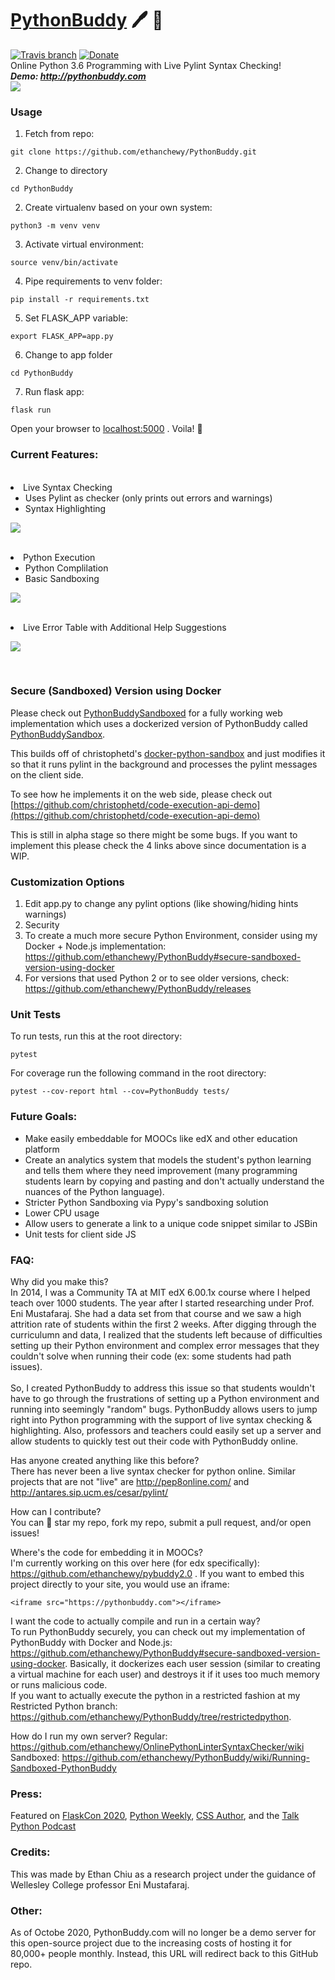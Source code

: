 # <a href="http://pythonbuddy.com">PythonBuddy</a> 🖊️ 🐍
[![Travis branch](https://img.shields.io/travis/rust-lang/rust/master.svg)](https://travis-ci.org/ethanchewy/OnlinePythonLinterSyntaxChecker)
[![Donate](https://img.shields.io/badge/Donate-PayPal-green.svg)](http://paypal.me/Ethan302)
<br>
Online Python 3.6 Programming with Live Pylint Syntax Checking!
<br>
<i>
  <b>Demo: http://pythonbuddy.com </b>
</i>
<br>
![](gifs/demo.gif)

### Usage
1) Fetch from repo:
  ```
  git clone https://github.com/ethanchewy/PythonBuddy.git
  ```
2) Change to directory
  ```
  cd PythonBuddy
  ```
2) Create virtualenv based on your own system:
  ```
  python3 -m venv venv
  ```
3) Activate virtual environment:
  ```
  source venv/bin/activate
  ```
4) Pipe requirements to venv folder:
  ```
  pip install -r requirements.txt
  ```
5) Set FLASK_APP variable:
  ```
  export FLASK_APP=app.py
  ```
6) Change to app folder
  ```
  cd PythonBuddy
  ```
7) Run flask app:
  ```
  flask run
  ```
  Open your browser to [localhost:5000](http://localhost:5000) . Voila! 🎉
### Current Features:
<br>
<li>Live Syntax Checking
  <ul>
    <li>Uses Pylint as checker (only prints out errors and warnings)</li>
    <li>Syntax Highlighting</li>
  </ul>
</li>

![](gifs/demo2.gif)

<br>
<li>Python Execution
  <ul>
    <li>Python Complilation</li>
    <li>Basic Sandboxing</li>
  </ul>
</li>

![](gifs/demo3.gif)

<br>
<li>Live Error Table with Additional Help Suggestions</li>

![](gifs/demo4.gif)

<br>

### Secure (Sandboxed) Version using Docker
Please check out [PythonBuddySandboxed](https://github.com/ethanchewy/PythonBuddySandboxed) for a fully working web implementation which uses a dockerized version of PythonBuddy called [PythonBuddySandbox](https://github.com/christophetd/docker-python-sandbox).

This builds off of christophetd's [docker-python-sandbox](https://github.com/christophetd/docker-python-sandbox) and just modifies it so that it runs pylint in the background and processes the pylint messages on the client side.

To see how he implements it on the web side, please check out [https://github.com/christophetd/code-execution-api-demo](https://github.com/christophetd/code-execution-api-demo)

This is still in alpha stage so there might be some bugs. If you want to implement this please check the 4 links above since documentation is a WIP.


### Customization Options

1. Edit app.py to change any pylint options (like showing/hiding hints warnings)
2. Security
 1. To create a much more secure Python Environment, consider using my Docker + Node.js implementation: https://github.com/ethanchewy/PythonBuddy#secure-sandboxed-version-using-docker
3. For versions that used Python 2 or to see older versions, check: https://github.com/ethanchewy/PythonBuddy/releases

### Unit Tests
To run tests, run this at the root directory:
```
pytest
```
For coverage run the following command in the root directory:
```
pytest --cov-report html --cov=PythonBuddy tests/
```


### Future Goals:
- Make easily embeddable for MOOCs like edX and other education platform
- Create an analytics system that models the student's python learning and tells them where they need improvement (many programming students learn by copying and pasting and don't actually understand the nuances of the Python language).
- Stricter Python Sandboxing via Pypy's sandboxing solution
- Lower CPU usage
- Allow users to generate a link to a unique code snippet similar to JSBin
- Unit tests for client side JS

### FAQ:
Why did you make this? <br>
In 2014, I was a Community TA at MIT edX 6.00.1x course where I helped teach over 1000 students. The year after I started researching under Prof. Eni Mustafaraj. She had a data set from that course and we saw a high attrition rate of students within the first 2 weeks. After digging through the curriculumn and data, I realized that the students left because of difficulties setting up their Python environment and complex error messages that they couldn't solve when running their code (ex: some students had path issues).  
<br>
So, I created PythonBuddy to address this issue so that students wouldn't have to go through the frustrations of setting up a Python environment and running into seemingly "random" bugs. PythonBuddy allows users to jump right into Python programming with the support of live syntax checking & highlighting. Also, professors and teachers could easily set up a server and allow students to quickly test out their code with PythonBuddy online.

Has anyone created anything like this before? <br>
There has never been a live syntax checker for python online. Similar projects that are not "live" are http://pep8online.com/ and http://antares.sip.ucm.es/cesar/pylint/

How can I contribute? <br>
You can 🌟 star my repo, fork my repo, submit a pull request, and/or open issues!

Where's the code for embedding it in MOOCs? <br>
I'm currently working on this over here (for edx specifically): https://github.com/ethanchewy/pybuddy2.0 . If you want to embed this project directly to your site, you would use an iframe:
```
<iframe src="https://pythonbuddy.com"></iframe>
```

I want the code to actually compile and run in a certain way?<br>
To run PythonBuddy securely, you can check out my implementation of PythonBuddy with Docker and Node.js: https://github.com/ethanchewy/PythonBuddy#secure-sandboxed-version-using-docker. Basically, it dockerizes each user session (similar to creating a virtual machine for each user) and destroys it if it uses too much memory or runs malicious code.
<br>
If you want to actually execute the python in a restricted fashion at my Restricted Python branch: https://github.com/ethanchewy/PythonBuddy/tree/restrictedpython.

How do I run my own server?
Regular: https://github.com/ethanchewy/OnlinePythonLinterSyntaxChecker/wiki
<br>
Sandboxed: https://github.com/ethanchewy/PythonBuddy/wiki/Running-Sandboxed-PythonBuddy

### Press:
Featured on <a href="https://twitter.com/FlaskCon/status/1280753108818096128">FlaskCon 2020</a>, <a href = "https://twitter.com/PythonWeekly/status/839928984389451777">Python Weekly</a>, <a href ="https://twitter.com/cssauthor/status/841178825924976642">CSS Author</a>, and the <a href ="https://twitter.com/TalkPython/status/858344138420477953">Talk Python Podcast</a>

### Credits:
This was made by Ethan Chiu as a research project under the guidance of Wellesley College professor Eni Mustafaraj.

### Other:
As of Octobe 2020, PythonBuddy.com will no longer be a demo server for this open-source project due to the increasing costs of hosting it for 80,000+ people monthly. Instead, this URL will redirect back to this GitHub repo.

